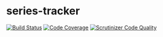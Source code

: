# series-tracker

[![Build Status](https://travis-ci.org/mariusz-kraj/series-tracker.svg)](https://travis-ci.org/mariusz-kraj/series-tracker)
[![Code Coverage](https://scrutinizer-ci.com/g/mariusz-kraj/series-tracker/badges/coverage.png?b=master)](https://scrutinizer-ci.com/g/mariusz-kraj/series-tracker/?branch=master)
[![Scrutinizer Code Quality](https://scrutinizer-ci.com/g/mariusz-kraj/series-tracker/badges/quality-score.png?b=master)](https://scrutinizer-ci.com/g/mariusz-kraj/series-tracker/?branch=master)
